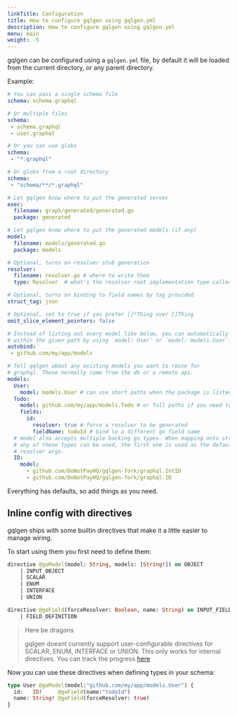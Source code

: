 ```yaml
---
linkTitle: Configuration
title: How to configure gqlgen using gqlgen.yml
description: How to configure gqlgen using gqlgen.yml
menu: main
weight: -5
---
```


gqlgen can be configured using a `gqlgen.yml` file, by default it will be loaded from the current directory, or any parent directory.

Example:
```yml
# You can pass a single schema file
schema: schema.graphql

# Or multiple files
schema:
 - schema.graphql
 - user.graphql

# Or you can use globs
schema:
 - "*.graphql"

# Or globs from a root directory
schema:
 - "schema/**/*.graphql"

# Let gqlgen know where to put the generated server
exec:
  filename: graph/generated/generated.go
  package: generated

# Let gqlgen know where to put the generated models (if any)
model:
  filename: models/generated.go
  package: models

# Optional, turns on resolver stub generation
resolver:
  filename: resolver.go # where to write them
  type: Resolver  # what's the resolver root implementation type called?

# Optional, turns on binding to field names by tag provided
struct_tag: json

# Optional, set to true if you prefer []*Thing over []Thing
omit_slice_element_pointers: false

# Instead of listing out every model like below, you can automatically bind to any matching types
# within the given path by using `model: User` or `model: models.User`. EXPERIMENTAL in v0.9.1
autobind:
 - github.com/my/app/models

# Tell gqlgen about any existing models you want to reuse for
# graphql. These normally come from the db or a remote api.
models:
  User:
    model: models.User # can use short paths when the package is listed in autobind
  Todo:
    model: github.com/my/app/models.Todo # or full paths if you need to go elsewhere
    fields:
      id:
        resolver: true # force a resolver to be generated
        fieldName: todoId # bind to a different go field name
  # model also accepts multiple backing go types. When mapping onto structs
  # any of these types can be used, the first one is used as the default for
  # resolver args.
  ID:
    model:
      - github.com/DoNotPayHQ/gqlgen-fork/graphql.IntID
      - github.com/DoNotPayHQ/gqlgen-fork/graphql.ID
```

Everything has defaults, so add things as you need.

## Inline config with directives

gqlgen ships with some builtin directives that make it a little easier to manage wiring.

To start using them you first need to define them:
```graphql
directive @goModel(model: String, models: [String!]) on OBJECT 
    | INPUT_OBJECT 
    | SCALAR 
    | ENUM 
    | INTERFACE 
    | UNION

directive @goField(forceResolver: Boolean, name: String) on INPUT_FIELD_DEFINITION 
    | FIELD_DEFINITION
```
  
> Here be dragons
>
> gqlgen doesnt currently support user-configurable directives for SCALAR, ENUM, INTERFACE or UNION. This only works
> for internal directives. You can track the progress [here](https://github.com/DoNotPayHQ/gqlgen-fork/issues/760)

Now you can use these directives when defining types in your schema:

```graphql
type User @goModel(model:"github.com/my/app/models.User") {
  id:   ID!	    @goField(name:"todoId")
  name: String! @goField(forceResolver: true)
}
```
